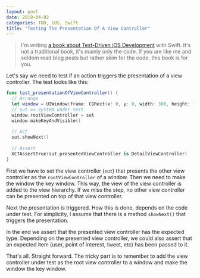 ```yaml
---
layout: post
date: 2019-04-02
categories: TDD, iOS, Swift
title: "Testing The Presentation Of A View Controller"
---
```


> I'm writing [a book about Test-Driven iOS Development](https://leanpub.com/tddfakebookforios) with Swift. It's not a traditional book, it's mainly only the code. If you are like me and seldom read blog posts but rather skim for the code, this book is for you.

Let's say we need to test if an action triggers the presentation of a view controller. The test looks like this:

```swift
func test_presentationOfViewController() {
  // Arrange
  let window = UIWindow(frame: CGRect(x: 0, y: 0, width: 300, height: 300))
  // sut == system under test
  window.rootViewController = sut
  window.makeKeyAndVisible()
    
  // Act
  sut.showNext()
    
  // Assert
  XCTAssertTrue(sut.presentedViewController is DetailViewController)
}
```

First we have to set the view controller (`sut`) that presents the other view controller as the `rootViewController` of a window. Then we need to make the window the key window. This way, the view of the view controller is added to the view hierarchy. If we miss the step, no other view controller can be presented on top of that view controller.

Next the presentation is triggered. How this is done, depends on the code under test. For simplicity, I assume that there is a method `showNext()` that triggers the presentation.

In the end we assert that the presented view controller has the expected type. Depending on the presented view controller, we could also assert that an expected item (user, point of interest, tweet, etc) has been passed to it.

That's all. Straight forward. The tricky part is to remember to add the view controller under test as the root view controller to a window and make the window the key window.